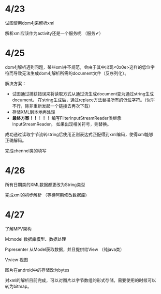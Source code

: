 # 4/23

试图使用dom4j来解析xml

解析xml应该作为activity还是一个服务呢 （服务✔）

# 4/25

dom4j解析遇到问题，某些xml并不规范，会由于其中出现<0x0e>这样的低位字符而导致无法生成dom4j解析所需的document文件（反序列化）。

解决方案：

- 试图通过捕获错误来将读取方式从通过流生成document变为通过string生成document。 在string生成后，通过replace方法替换所有的低位字符。（似乎不行，除非重新发起一个链接去再次下载）
- 存储XML到本地再处理
- **最终方案！！！！！** 编写FilterInputStreamReader类继承InputStreamReader。 如果出现相关符号，则替换。



成功通过读取字节流转string后使用正则表达式匹配得到xml编码，使得xml能够正确解码。

完成chennel类的填写

# 4/26



所有日期类的XML数据都更改为String类型

完成xml的初步解析 （等待阿鹏修改数据库)



# 4/27

了解MPV架构

M:model 数据库模型、数据处理

P:presenter 从Model获取数据，并且提供给View （纯java类）

V:view 视图



图片在android中的存储改为bytes

对xml的解析目前完成，可以对图片以字节数组的形式存储，需要使用的时候可以转为bitmap。

